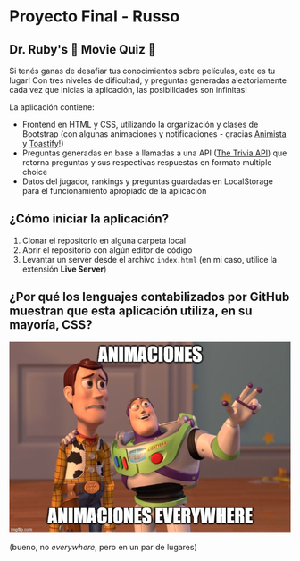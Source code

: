 # Proyecto Final - Russo

## Dr. Ruby's 🎥 Movie Quiz 🎥
Si tenés ganas de desafiar tus conocimientos sobre películas, este es tu lugar! Con tres niveles de dificultad, y preguntas generadas aleatoriamente cada vez que inicias la aplicación, las posibilidades son infinitas!

La aplicación contiene:
- Frontend en HTML y CSS, utilizando la organización y clases de Bootstrap (con algunas animaciones y notificaciones - gracias [Animista](https://animista.net/) y [Toastify](https://apvarun.github.io/toastify-js/)!)
- Preguntas generadas en base a llamadas a una API ([The Trivia API](https://the-trivia-api.com/docs/)) que retorna preguntas y sus respectivas respuestas en formato multiple choice
- Datos del jugador, rankings y preguntas guardadas en LocalStorage para el funcionamiento apropiado de la aplicación

## ¿Cómo iniciar la aplicación?
1. Clonar el repositorio en alguna carpeta local
2. Abrir el repositorio con algún editor de código
3. Levantar un server desde el archivo `index.html` (en mi caso, utilice la extensión **Live Server**)

## ¿Por qué los lenguajes contabilizados por GitHub muestran que esta aplicación utiliza, en su mayoría, CSS?
![Meme picture](/images/meme-everywhere.jpg "X, X Everywhere Meme")

(bueno, no *everywhere*, pero en un par de lugares)